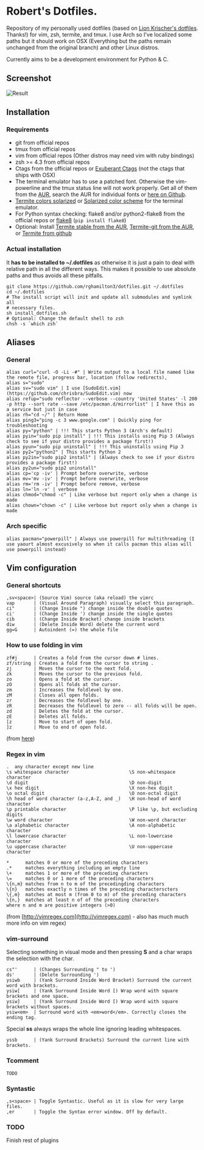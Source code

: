 # Robert's Dotfiles.

Repository of my personally used dotfiles (based on [Lion Krischer's dotfiles](https://github.com/krischer/dotfiles). Thanks!) for vim, zsh, termite, and tmux. I use Arch so I've localized some paths but it should work on OSX (Everything but the paths remain unchanged from the original branch) and other Linux distros.

Currently aims to be a development environment for Python & C.

## Screenshot
![Result](https://raw.github.com/rghamilton3/dotfiles/master/images/screenshot.png)

## Installation
### Requirements
* git from official repos
* tmux from official repos
* vim from official repos (Other distros may need vim with ruby bindings)
* zsh >= 4.3 from official repos
* Ctags from the official repos or [Exuberant Ctags](http://ctags.sourceforge.net/) (not the ctags that ships with OSX)
* The terminal emulator has to use a patched font. Otherwise the vim-powerline and the tmux status line will not work properly. Get all of them from the [AUR](https://aur.archlinux.org/packages/powerline-fonts-git), search the AUR for individual fonts or [here on Github](https://github.com/Lokaltog/powerline-fonts).
* [Termite colors solarized](https://github.com/alpha-omega/termite-colors-solarized) or [Solarized color scheme](http://ethanschoonover.com/solarized) for the terminal emulator.
* For Python syntax checking: flake8 and/or python2-flake8 from the official repos or [flake8](https://pypi.python.org/pypi/flake8) (`pip install flake8`)
* Optional: Install [Termite stable from the AUR](https://aur.archlinux.org/packages/termite/), [Termite-git from the AUR](https://aur.archlinux.org/packages/termite-git/), or [Termite from github](https://github.com/thestinger/termite)

### Actual installation

It **has to be installed to ~/.dotfiles** as otherwise it is just a pain to deal
with relative path in all the different ways. This makes it possible to use
absolute paths and thus avoids all these pitfalls.

    git clone https://github.com/rghamilton3/dotfiles.git ~/.dotfiles
    cd ~/.dotfiles
    # The install script will init and update all submodules and symlink all
    # necessary files.
    sh install_dotfiles.sh
    # Optional: Change the default shell to zsh
    chsh -s `which zsh`

## Aliases

### General

    alias curl="curl -O -Li -#" | Write output to a local file named like the remote file, progress bar, location (follow redirects),
    alias s="sudo"
    alias sv="sudo vim" | I use [SudoEdit.vim](https://github.com/chrisbra/SudoEdit.vim) now
    alias refup="sudo reflector --verbose --country 'United States' -l 200 -p http --sort rate --save /etc/pacman.d/mirrorlist" | I have this as a service but just in case
    alias rh="cd ~/" | Return Home
    alias ping3="ping -c 3 www.google.com" | Quickly ping for troubleshooting
    alias py="python" | !!! This starts Python 3 (Arch's default)
    alias pyin="sudo pip install" | !!! This installs using Pip 3 (Always check to see if your distro provides a package first!)
    alias pyun="sudo pip uninstall" | !!! This uninstalls using Pip 3
    alias py2="python2" | This starts Python 2
    alias py2in="sudo pip2 install" | (Always check to see if your distro provides a package first!)
    alias py2un="sudo pip2 uninstall"
    alias cp='cp -iv' | Prompt before overwrite, verbose
    alias mv='mv -iv' | Prompt before overwrite, verbose
    alias rm='rm -iv' | Prompt before remove, verbose
    alias ln='ln -v' | verbose
    alias chmod="chmod -c" | Like verbose but report only when a change is made
    alias chown="chown -c" | Like verbose but report only when a change is made

### Arch specific

    alias pacman="powerpill" | Always use powerpill for multithreading (I use yaourt almost excusively so when it calls pacman this alias will use powerpill instead)

## Vim configuration

### General shortcuts

    ,sv<space>| (Source Vim) source (aka reload) the vimrc
    vap       | (Visual Around Paragraph) visually select this paragraph.
    ci"       | (Change Inside ") change inside the double quotes
    ci'       | (Change Inside ') change inside the single quotes
    cib       | (Change Inside Bracket) change inside brackets
    diw       | (Delete Inside Word) delete the current word
    gg=G      | Autoindent (=) the whole file

### How to use folding in vim

    zf#j      | Creates a fold from the cursor down # lines.
    zf/string | Creates a fold from the cursor to string .
    zj        | Moves the cursor to the next fold.
    zk        | Moves the cursor to the previous fold.
    zo        | Opens a fold at the cursor.
    zO        | Opens all folds at the cursor.
    zm        | Increases the foldlevel by one.
    zM        | Closes all open folds.
    zr        | Decreases the foldlevel by one.
    zR        | Decreases the foldlevel to zero -- all folds will be open.
    zd        | Deletes the fold at the cursor.
    zE        | Deletes all folds.
    [z        | Move to start of open fold.
    ]z        | Move to end of open fold.

(from [here](https://www.linux.com/learn/tutorials/442438-vim-tips-folding-fun))


### Regex in vim
    .  any character except new line
    \s whitespace character                      \S non-whitespace character
    \d digit                                     \D non-digit
    \x hex digit                                 \X non-hex digit
    \o octal digit                               \O non-octal digit
    \h head of word character (a-z,A-Z, and _)   \H non-head of word character
    \p printable character                       \P like \p, but excluding digits
    \w word character                            \W non-word character
    \a alphabetic character                      \A non-alphabetic character
    \l lowercase character                       \L non-lowercase character
    \u uppercase character                       \U non-uppercase character

    *      matches 0 or more of the preceding characters
    .*     matches everything including an empty line
    \+     matches 1 or more of the preceding characters
    \=     matches 0 or 1 more of the preceding characters
    \{n,m} matches from n to m of the precedingding characters
    \{n}   matches exactly n times of the preceding characterscters
    \{,m}  matches at most m (from 0 to m) of the preceding characters
    \{n,}  matches at least n of of the preceding characters
    where n and m are positive integers (>0)

(from [http://vimregex.com](http://vimregex.com) - also has much much more info on vim regex)

### vim-surround
Selecting something in visual mode and then pressing __S__ and a char wraps the selection with the char.

    cs"'      | (Changes Surrounding " to ')
    ds'       | (Delete Surrounding ')
    ysiwb     | (Yank Surround Inside Word Bracket) Surround the current word with brackets.
    ysiw[     | (Yank Surround Inside Word [) Wrap word with square brackets and one space.
    ysiw]     | (Yank Surround Inside Word [) Wrap word with square brackets without spaces.
    ysiw<em>  | Surround word with <em>word</em>. Correctly closes the ending tag.

Special __ss__ always wraps the whole line ignoring leading whitespaces.

    yssb      | (Yank Surround Brackets) Surround the current line with brackets.

### Tcomment

    TODO

### Syntastic

    ,s<space> | Toggle Syntastic. Useful as it is slow for very large files.
    ,er       | Toggle the Syntax error window. Off by default.

### TODO 
   
   Finish rest of plugins

